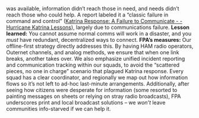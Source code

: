 was available, information didn’t reach those in need, and needs didn’t reach those who could help. A report labeled it a “classic failure in command and control” ([Katrina Response: A Failure to Communicate - - Hurricane Katrina Lessons](https://veoci.com/blog/katrina-response-a-failure-to-communicate/#:~:text=The%209%2F11%20Public%20Discourse%20Project,failure%20in%20command%20and%20control)), largely due to communications failure. **Lesson learned:** You cannot assume normal comms will work in a disaster, and you _must_ have redundant, decentralized ways to connect. **FPA’s measures:** Our offline-first strategy directly addresses this. By having HAM radio operators, Outernet channels, and analog methods, we ensure that when one link breaks, another takes over. We also emphasize unified incident reporting and communication tracking within our squads, to avoid the “scattered pieces, no one in charge” scenario that plagued Katrina response. Every squad has a clear coordinator, and regionally we map out how information flows so it’s not left to ad-hoc last-minute arrangements. Additionally, after seeing how citizens were desperate for information (some resorted to painting messages on sheets or relying on stray radio broadcasts), FPA underscores print and local broadcast solutions – we _won’t_ leave communities info-starved if we can help it.